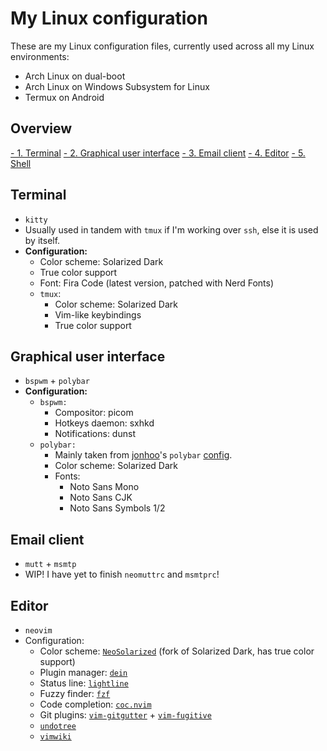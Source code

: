 <!-- vim:ft=markdown 
-->

# My Linux configuration

These are my Linux configuration files, currently used across all my Linux
environments:

- Arch Linux on dual-boot
- Arch Linux on Windows Subsystem for Linux
- Termux on Android

## Overview

[- 1. Terminal](https://github.com/j1nxie/configs#terminal)
[- 2. Graphical user interface](https://github.com/j1nxie/configs#graphical-user-interface)
[- 3. Email client](https://github.com/j1nxie/configs#email-client)
[- 4. Editor](https://github.com/j1nxie/configs#editor)
[- 5. Shell](https://github.com/j1nxie/configs#shell)

## Terminal

- `kitty`
- Usually used in tandem with `tmux` if I'm working over `ssh`, else it is used
by itself.
- **Configuration:**
  - Color scheme: Solarized Dark
  - True color support
  - Font: Fira Code (latest version, patched with Nerd Fonts)
  - `tmux`:
    - Color scheme: Solarized Dark
    - Vim-like keybindings
    - True color support

## Graphical user interface

- `bspwm` + `polybar`
- **Configuration:**
  - `bspwm:`
    - Compositor: picom
    - Hotkeys daemon: sxhkd
    - Notifications: dunst
  - `polybar:`
    - Mainly taken from [jonhoo](https://github.com/jonhoo/)'s `polybar`
    [config](https://github.com/jonhoo/configs/).
    - Color scheme: Solarized Dark
    - Fonts:
      - Noto Sans Mono
      - Noto Sans CJK
      - Noto Sans Symbols 1/2

## Email client

- `mutt` + `msmtp`
- WIP! I have yet to finish `neomuttrc` and `msmtprc`!

## Editor

- `neovim`
- Configuration:
  - Color scheme: [`NeoSolarized`](https://github.com/overcache/NeoSolarized)
  (fork of Solarized Dark, has true color support)
  - Plugin manager: [`dein`](https://github.com/Shougo/dein.vim)
  - Status line: [`lightline`](https://github.com/itchyny/lightline.vim)
  - Fuzzy finder: [`fzf`](https://github.com/junegunn/fzf)
  - Code completion: [`coc.nvim`](https://github.com/neocline/coc.nvim)
  - Git plugins: [`vim-gitgutter`](https://github.com/airblade/vim-gitgutter) +
  [`vim-fugitive`](https://github.com/tpope/vim-fugitive)
  - [`undotree`](https://github.com/mbbill/undotree)
  - [`vimwiki`](https://github.com/vimwiki/vimwiki)

